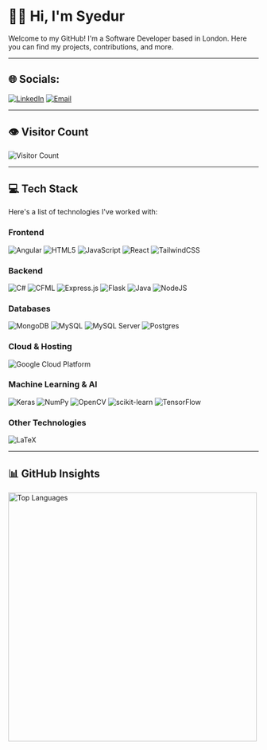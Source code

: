 # 👨‍💻 Hi, I'm Syedur

Welcome to my GitHub! I'm a Software Developer based in London. Here you can find my projects, contributions, and more.

---

## 🌐 Socials:
[![LinkedIn](https://img.shields.io/badge/LinkedIn-%230077B5.svg?logo=linkedin&logoColor=white)](https://www.linkedin.com/in/syedur-r-8088a3146/)
[![Email](https://img.shields.io/badge/Email-%23D14836.svg?logo=gmail&logoColor=white)](mailto:youremail@example.com)

---

## 👁️ Visitor Count

![Visitor Count](https://badges.pufler.dev/visits/syedur-r/syedur-r)

---

## 💻 Tech Stack

Here's a list of technologies I've worked with:

### Frontend
![Angular](https://img.shields.io/badge/Angular-%23DD0031.svg?style=for-the-badge&logo=angular&logoColor=white) 
![HTML5](https://img.shields.io/badge/html5-%23E34F26.svg?style=for-the-badge&logo=html5&logoColor=white)
![JavaScript](https://img.shields.io/badge/javascript-%23323330.svg?style=for-the-badge&logo=javascript&logoColor=%23F7DF1E) 
![React](https://img.shields.io/badge/react-%2320232a.svg?style=for-the-badge&logo=react&logoColor=%2361DAFB)
![TailwindCSS](https://img.shields.io/badge/tailwindcss-%2338B2AC.svg?style=for-the-badge&logo=tailwind-css&logoColor=white)

### Backend
![C#](https://img.shields.io/badge/C%23-%23A8B9CC.svg?style=for-the-badge&logo=csharp&logoColor=white)
![CFML](https://img.shields.io/badge/CFML-2F2F2F.svg?style=for-the-badge&logo=coldfusion&logoColor=white)
![Express.js](https://img.shields.io/badge/Express.js-000000.svg?style=for-the-badge&logo=express&logoColor=white)
![Flask](https://img.shields.io/badge/Flask-000000.svg?style=for-the-badge&logo=flask&logoColor=white)
![Java](https://img.shields.io/badge/java-%23ED8B00.svg?style=for-the-badge&logo=openjdk&logoColor=white)
![NodeJS](https://img.shields.io/badge/node.js-6DA55F?style=for-the-badge&logo=node.js&logoColor=white)

### Databases
![MongoDB](https://img.shields.io/badge/MongoDB-%234ea94b.svg?style=for-the-badge&logo=mongodb&logoColor=white) 
![MySQL](https://img.shields.io/badge/mysql-%2300000f.svg?style=for-the-badge&logo=mysql&logoColor=white) 
![MySQL Server](https://img.shields.io/badge/MySQL%20Server-4479A1.svg?style=for-the-badge&logo=mysql&logoColor=white)
![Postgres](https://img.shields.io/badge/postgres-%23316192.svg?style=for-the-badge&logo=postgresql&logoColor=white)

### Cloud & Hosting
![Google Cloud Platform](https://img.shields.io/badge/Google_Cloud-4285F4.svg?style=for-the-badge&logo=google-cloud&logoColor=white)

### Machine Learning & AI
![Keras](https://img.shields.io/badge/Keras-%23D00000.svg?style=for-the-badge&logo=Keras&logoColor=white) 
![NumPy](https://img.shields.io/badge/NumPy-013243.svg?style=for-the-badge&logo=numpy&logoColor=white)
![OpenCV](https://img.shields.io/badge/OpenCV-5C3D1A.svg?style=for-the-badge&logo=opencv&logoColor=white) 
![scikit-learn](https://img.shields.io/badge/scikit--learn-%23F7931E.svg?style=for-the-badge&logo=scikit-learn&logoColor=white)
![TensorFlow](https://img.shields.io/badge/TensorFlow-%23FF6F00.svg?style=for-the-badge&logo=TensorFlow&logoColor=white)

### Other Technologies
![LaTeX](https://img.shields.io/badge/LaTeX-008080.svg?style=for-the-badge&logo=latex&logoColor=white)

---

## 📊 GitHub Insights

<!-- GitHub Stats with a donut chart layout -->
<p align="left">
  <img src="https://github-readme-stats-coral-nu.vercel.app/api/top-langs/?username=syedur-r&hide=jupyter%20notebook,Rich%20Text%20Format&langs_count=5&layout=donut&theme=github&hide_border=true" alt="Top Languages" width="500"/>
</p>
